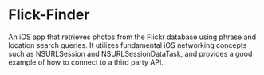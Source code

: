 # Flick-Finder
An iOS app that retrieves photos from the Flickr database using phrase and location search queries. It utilizes fundamental iOS networking concepts such as NSURLSession and NSURLSessionDataTask, and provides a good example of how to connect to a third party API.
